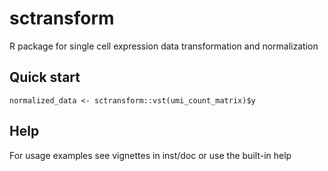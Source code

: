 # sctransform
R package for single cell expression data transformation and normalization

## Quick start
`normalized_data <- sctransform::vst(umi_count_matrix)$y`

## Help
For usage examples see vignettes in inst/doc or use the built-in help
